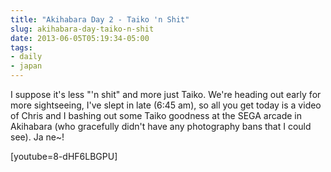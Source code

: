```yaml
---
title: "Akihabara Day 2 - Taiko 'n Shit"
slug: akihabara-day-taiko-n-shit
date: 2013-06-05T05:19:34-05:00
tags:
- daily
- japan
---
```

I suppose it's less "'n shit" and more just Taiko. We're heading out early for more sightseeing, I've slept in late (6:45 am), so all you get today is a video of Chris and I bashing out some Taiko goodness at the SEGA arcade in Akihabara (who gracefully didn't have any photography bans that I could see). Ja ne~!

[youtube=8-dHF6LBGPU]
